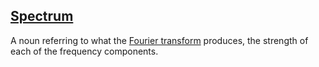 ## [Spectrum](#spectrum)

A noun referring to what the [Fourier transform](#fourier-transform) produces, the strength of each of the frequency components.